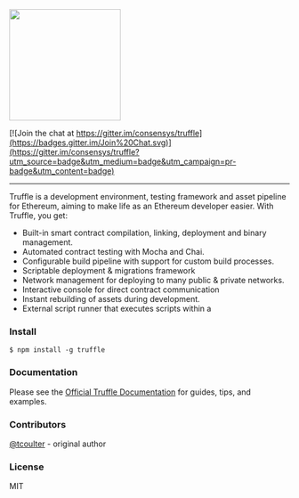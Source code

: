 <img src="https://github.com/ConsenSys/truffle/blob/master/assets/logo.png" width="200">

[![Join the chat at https://gitter.im/consensys/truffle](https://badges.gitter.im/Join%20Chat.svg)](https://gitter.im/consensys/truffle?utm_source=badge&utm_medium=badge&utm_campaign=pr-badge&utm_content=badge)

-----------------------


Truffle is a development environment, testing framework and asset pipeline for Ethereum, aiming to make life as an Ethereum developer easier. With Truffle, you get:

* Built-in smart contract compilation, linking, deployment and binary management.
* Automated contract testing with Mocha and Chai.
* Configurable build pipeline with support for custom build processes.
* Scriptable deployment & migrations framework
* Network management for deploying to many public & private networks.
* Interactive console for direct contract communication
* Instant rebuilding of assets during development.
* External script runner that executes scripts within a

### Install

```
$ npm install -g truffle
```

### Documentation

Please see the [Official Truffle Documentation](http://truffle.readthedocs.org/en/latest/) for guides, tips, and examples.

### Contributors

[@tcoulter](https://github.com/tcoulter) - original author

### License

MIT
